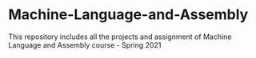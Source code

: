 # Machine-Language-and-Assembly
 This repository includes all the projects and assignment of Machine Language and Assembly course - Spring 2021
